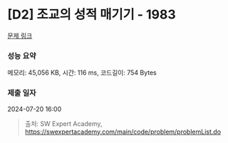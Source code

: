 # [D2] 조교의 성적 매기기 - 1983 

[문제 링크](https://swexpertacademy.com/main/code/problem/problemDetail.do?contestProbId=AV5PwGK6AcIDFAUq) 

### 성능 요약

메모리: 45,056 KB, 시간: 116 ms, 코드길이: 754 Bytes

### 제출 일자

2024-07-20 16:00



> 출처: SW Expert Academy, https://swexpertacademy.com/main/code/problem/problemList.do